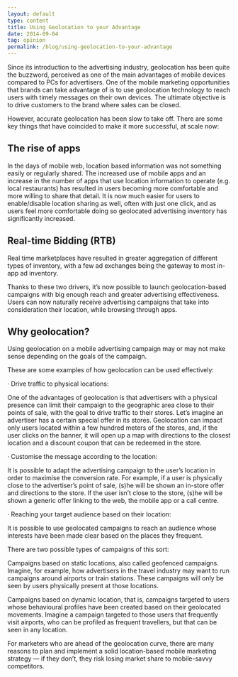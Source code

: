 ```yaml
---
layout: default
type: content
title: Using Geolocation to your Advantage
date: 2014-09-04
tag: opinion
permalink: /blog/using-geolocation-to-your-advantage
---
```


Since its introduction to the advertising industry, geolocation has been quite the buzzword, perceived as one of the main advantages of mobile devices compared to PCs for advertisers. One of the mobile marketing opportunities that brands can take advantage of is to use geolocation technology to reach users with timely messages on their own devices. The ultimate objective is to drive customers to the brand where sales can be closed.

However, accurate geolocation has been slow to take off. There are some key things that have coincided to make it more successful, at scale now:

## The rise of apps

In the days of mobile web, location based information was not something easily or regularly shared. The increased use of mobile apps and an increase in the number of apps that use location information to operate (e.g. local restaurants) has resulted in users becoming more comfortable and more willing to share that detail. It is now much easier for users to enable/disable location sharing as well, often with just one click, and as users feel more comfortable doing so geolocated advertising inventory has significantly increased.

## Real-time Bidding (RTB)

Real time marketplaces have resulted in greater aggregation of different types of inventory, with a few ad exchanges being the gateway to most in-app ad inventory.

Thanks to these two drivers, it’s now possible to launch geolocation-based campaigns with big enough reach and greater advertising effectiveness. Users can now naturally receive advertising campaigns that take into consideration their location, while browsing through apps.

## Why geolocation?

Using geolocation on a mobile advertising campaign may or may not make sense depending on the goals of the campaign.

These are some examples of how geolocation can be used effectively:

· Drive traffic to physical locations:

One of the advantages of geolocation is that advertisers with a physical presence can limit their campaign to the geographic area close to their points of sale, with the goal to drive traffic to their stores. Let’s imagine an advertiser has a certain special offer in its stores. Geolocation can impact only users located within a few hundred meters of the stores, and, if the user clicks on the banner, it will open up a map with directions to the closest location and a discount coupon that can be redeemed in the store.

· Customise the message according to the location:

It is possible to adapt the advertising campaign to the user’s location in order to maximise the conversion rate. For example, if a user is physically close to the advertiser’s point of sale, (s)he will be shown an in-store offer and directions to the store. If the user isn’t close to the store, (s)he will be shown a generic offer linking to the web, the mobile app or a call centre.

· Reaching your target audience based on their location:

It is possible to use geolocated campaigns to reach an audience whose interests have been made clear based on the places they frequent.

There are two possible types of campaigns of this sort:

Campaigns based on static locations, also called geofenced campaigns. Imagine, for example, how advertisers in the travel industry may want to run campaigns around airports or train stations. These campaigns will only be seen by users physically present at those locations.

Campaigns based on dynamic location, that is, campaigns targeted to users whose behavioural profiles have been created based on their geolocated movements. Imagine a campaign targeted to those users that frequently visit airports, who can be profiled as frequent travellers, but that can be seen in any location.

For marketers who are ahead of the geolocation curve, there are many reasons to plan and implement a solid location-based mobile marketing strategy — if they don’t, they risk losing market share to mobile-savvy competitors.
